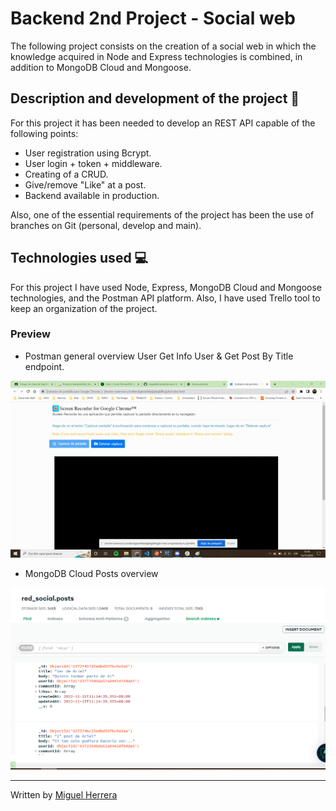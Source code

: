# Backend 2nd Project - Social web 

The following project consists on the creation of a social web in which the knowledge acquired in Node and Express technologies is combined, in addition to MongoDB Cloud and Mongoose.

## Description and development of the project 🔧

For this project it has been needed to develop an REST API capable of the following points:

- User registration using Bcrypt.
- User login + token + middleware.
- Creating of a CRUD.
- Give/remove "Like" at a post.
- Backend available in production.

Also, one of the essential requirements of the project has been the use of branches on Git (personal, develop and main).


## Technologies used 💻

For this project I have used Node, Express, MongoDB Cloud and Mongoose technologies, and the Postman API platform.
Also, I have used Trello tool to keep an organization of the project.


### Preview 

- Postman general overview
    User Get Info User & Get Post By Title endpoint.

![foto](assets/screen-recording.gif)


- MongoDB Cloud Posts overview

![foto](assets/mongoDBPost.png)


----

Written by [Miguel Herrera](https://github.com/miguelherreravillanueva)
